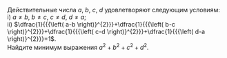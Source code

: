 Действительные числа $a$, $b$, $c$, $d$ удовлетворяют следующим условиям:
<br/>
i) $a \neq b$, $b\neq c$, $c\neq d$, $d\neq a$; 
<br/>
ii) $\dfrac{1}{{{\left( a-b \right)}^{2}}}+\dfrac{1}{{{\left( b-c \right)}^{2}}}+\dfrac{1}{{{\left( c-d \right)}^{2}}}+\dfrac{1}{{{\left( d-a \right)}^{2}}}=1$.
<br/>
Найдите минимум выражения ${{a}^{2}}+{{b}^{2}}+{{c}^{2}}+{{d}^{2}}$.